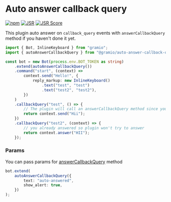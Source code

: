 # Auto answer callback query

[![npm](https://img.shields.io/npm/v/@gramio/auto-answer-callback-query?logo=npm&style=flat&labelColor=000&color=3b82f6)](https://www.npmjs.org/package/@gramio/auto-answer-callback-query)
[![JSR](https://jsr.io/badges/@gramio/auto-answer-callback-query)](https://jsr.io/@gramio/auto-answer-callback-query)
[![JSR Score](https://jsr.io/badges/@gramio/auto-answer-callback-query/score)](https://jsr.io/@gramio/auto-answer-callback-query)

This plugin auto answer on `callback_query` events with `answerCallbackQuery` method if you haven't done it yet.

```ts
import { Bot, InlineKeyboard } from "gramio";
import { autoAnswerCallbackQuery } from "@gramio/auto-answer-callback-query";

const bot = new Bot(process.env.BOT_TOKEN as string)
    .extend(autoAnswerCallbackQuery())
    .command("start", (context) =>
        context.send("Hello!", {
            reply_markup: new InlineKeyboard()
                .text("test", "test")
                .text("test2", "test2"),
        })
    )
    .callbackQuery("test", () => {
        // The plugin will call an answerCallbackQuery method since you didn't do it
        return context.send("Hii");
    })
    .callbackQuery("test2", (context) => {
        // you already answered so plugin won't try to answer
        return context.answer("HII");
    });
```

### Params

You can pass params for [answerCallbackQuery](https://core.telegram.org/bots/api#answercallbackquery) method

```ts
bot.extend(
    autoAnswerCallbackQuery({
        text: "auto-answered",
        show_alert: true,
    })
);
```
